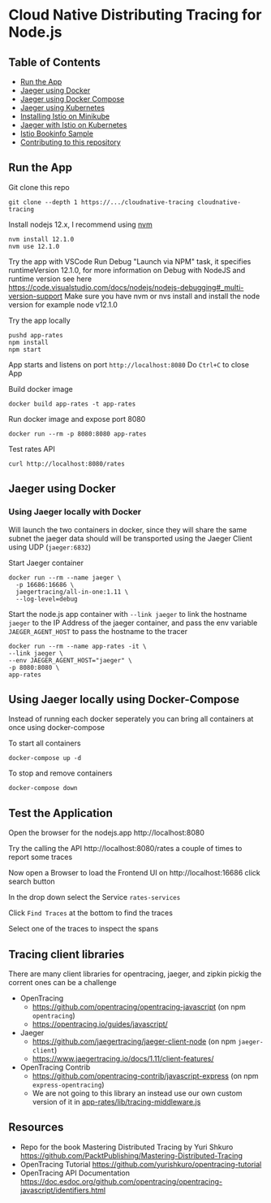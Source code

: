 # Cloud Native Distributing Tracing for Node.js

## Table of Contents
- [Run the App](Run-the-App)
- [Jaeger using Docker](Jaeger-using-Docker)
- [Jaeger using Docker Compose](Jaeger-using-Docker-Compose)
- [Jaeger using Kubernetes](jaeger.md)
- [Installing Istio on Minikube](minikube.md)
- [Jaeger with Istio on Kubernetes](istio.md)
- [Istio Bookinfo Sample](bookinfo.md)
- [Contributing to this repository](CONTRIBUTING.md)

## Run the App
Git clone this repo
```
git clone --depth 1 https://.../cloudnative-tracing cloudnative-tracing
```
Install nodejs 12.x, I recommend using [nvm](https://github.com/nvm-sh/nvm)
```
nvm install 12.1.0
nvm use 12.1.0
```

Try the app with VSCode Run Debug "Launch via NPM" task, it specifies runtimeVersion 12.1.0, for more information on Debug with NodeJS and runtime version see here https://code.visualstudio.com/docs/nodejs/nodejs-debugging#_multi-version-support
Make sure you have nvm or nvs install and install the node version for example node v12.1.0

Try the app locally
```
pushd app-rates
npm install
npm start
```
App starts and listens on port `http://localhost:8080`
Do `Ctrl+C` to close App

Build docker image
```
docker build app-rates -t app-rates
```

Run docker image and expose port 8080
```
docker run --rm -p 8080:8080 app-rates
```

Test rates API
```
curl http://localhost:8080/rates
```

## Jaeger using Docker

### Using Jaeger locally with Docker
Will launch the two containers in docker, since they will share the same subnet the jaeger data should will be transported using the Jaeger Client using UDP (`jaeger:6832`)

Start Jaeger container
```
docker run --rm --name jaeger \
  -p 16686:16686 \
  jaegertracing/all-in-one:1.11 \
  --log-level=debug
```

Start the node.js app container with `--link jaeger` to link the hostname `jaeger` to the IP Address of the jaeger container, and pass the env variable `JAEGER_AGENT_HOST` to pass the hostname to the tracer
```
docker run --rm --name app-rates -it \
--link jaeger \
--env JAEGER_AGENT_HOST="jaeger" \
-p 8080:8080 \
app-rates
```
## Using Jaeger locally using Docker-Compose
Instead of running each docker seperately you can bring all containers at once using docker-compose

To start all containers
```
docker-compose up -d
```
To stop and remove containers
```
docker-compose down
```

## Test the Application
Open the browser for the nodejs.app http://localhost:8080

Try the calling the API http://localhost:8080/rates a couple of times to report some traces

Now open a Browser to load the Frontend UI on http://localhost:16686 click search button

In the drop down select the Service `rates-services`

Click `Find Traces` at the bottom to find the traces

Select one of the traces to inspect the spans


## Tracing client libraries
There are many client libraries for opentracing, jaeger, and zipkin pickig the corrent ones can be a challenge
- OpenTracing
    - https://github.com/opentracing/opentracing-javascript (on npm `opentracing`)
    - https://opentracing.io/guides/javascript/
- Jaeger
    - https://github.com/jaegertracing/jaeger-client-node (on npm `jaeger-client`)
    - https://www.jaegertracing.io/docs/1.11/client-features/
- OpenTracing Contrib
    - https://github.com/opentracing-contrib/javascript-express (on npm `express-opentracing`)
    - We are not going to this library an instead use our own custom version of it in [app-rates/lib/tracing-middleware.js](app-rates/lib/tracing-middleware.js)


## Resources
- Repo for the book Mastering Distributed Tracing by Yuri Shkuro https://github.com/PacktPublishing/Mastering-Distributed-Tracing
- OpenTracing Tutorial https://github.com/yurishkuro/opentracing-tutorial
- OpenTracing API Documentation https://doc.esdoc.org/github.com/opentracing/opentracing-javascript/identifiers.html




